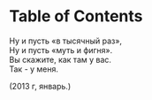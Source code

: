
# Table of Contents



<div class="preview" id="org213f6dc">

</div>

<p class="verse">
Ну и пусть «в тысячный раз»,<br>
Ну и пусть «муть и фигня».<br>
Вы скажите, как там у вас.<br>
Так - у меня.<br>
</p>

(2013 г, январь.)

